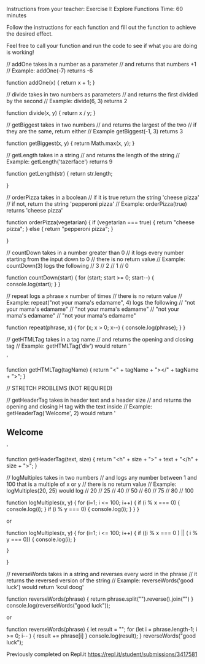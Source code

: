 Instructions from your teacher:
Exercise I: Explore Functions
Time: 60 minutes

Follow the instructions for each function and fill out the function to achieve the desired effect.

Feel free to call your function and run the code to see if what you are doing is working!

// addOne takes in a number as a parameter 
// and returns that numbers +1
// Example: addOne(-7) returns -6

function addOne(x) {
   return  x + 1;
}

// divide takes in two numbers as parameters
// and returns the first divided by the second
// Example: divide(6, 3) returns 2

function divide(x, y) {
 return x / y;
}

// getBiggest takes in two numbers
// and returns the largest of the two
// if they are the same, return either
// Example getBiggest(-1, 3) returns 3

function getBiggest(x, y) {
  return Math.max(x, y);
}

// getLength takes in a string
// and returns the length of the string
// Example: getLength('tazerface') returns 9

function getLength(str) {
  return str.length;

}

// orderPizza takes in a boolean
// if it is true return the string 'cheese pizza'
// if not, return the string 'pepperoni pizza'
// Example: orderPizza(true) returns 'cheese pizza'

function orderPizza(vegetarian) {
  if (vegetarian === true) {
     return "cheese pizza";
  } else {
     return "pepperoni pizza";
  }
    
}

// countDown takes in a number greater than 0
// it logs every number starting from the input down to 0
// there is no return value
// Example: countDown(3) logs the following
// 3 
// 2 
// 1 
// 0

function countDown(start) {
  for (start; start >= 0; start--) {
    console.log(start);
    }
  }

// repeat logs a phrase x number of times
// there is no return value
// Example: repeat("not your mama's edamame", 4) logs the following
// "not your mama's edamame"
// "not your mama's edamame"
// "not your mama's edamame"
// "not your mama's edamame"

function repeat(phrase, x) {
 for (x; x > 0; x--) {
    console.log(phrase);
    }
}

// getHTMLTag takes in a tag name 
// and returns the opening and closing tag
// Example: getHTMLTag('div') would return '<div></div>'

function getHTMLTag(tagName) {
   return "<" + tagName + "></" + tagName + ">";
}


// STRETCH PROBLEMS (NOT REQUIRED)

// getHeaderTag takes in header text and a header size 
// and returns the opening and closing H tag with the text inside
// Example: getHeaderTag('Welcome', 2) would return '<h2>Welcome</h2>'

function getHeaderTag(text, size) {
  return "<h" + size + ">" + text + "</h" + size + ">";
}

// logMultiples takes in two numbers 
// and logs any number between 1 and 100 that is a multiple of x or y
// there is no return value
// Example: logMultiples(20, 25) would log
// 20
// 25
// 40
// 50
// 60
// 75
// 80
// 100


function logMultiples(x, y) {
    for (i=1; i <= 100; i++) { 
      if  (i % x === 0) {
          console.log(i);
      } 
      if  (i % y === 0) {
        console.log(i);
    } 
    }
 }

or

function logMultiples(x, y) {
    for (i=1; i <= 100; i++) { 
      if ((i % x === 0 ) || ( i % y === 0)) {
          console.log(i);
      } 
     
    }
 }


// reverseWords takes in a string and reverses every word in the phrase
// it returns the reversed version of the string
// Example: reverseWords('good luck') would return 'kcul doog'

function reverseWords(phrase) {
    return phrase.split("").reverse().join("")
}
console.log(reverseWords("good luck"));

or

function reverseWords(phrase) {
    let result = "";
    for (let i = phrase.length-1; i >= 0; i-- ) {
        result += phrase[i]
    }
    console.log(result);
}
reverseWords("good luck");

Previously completed on Repl.it
https://repl.it/student/submissions/3417581
